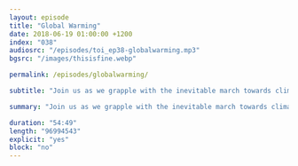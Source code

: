 ```yaml
---
layout: episode
title: "Global Warming"
date: 2018-06-19 01:00:00 +1200
index: "038"
audiosrc: "/episodes/toi_ep38-globalwarming.mp3"
bgsrc: "/images/thisisfine.webp"

permalink: /episodes/globalwarming/

subtitle: "Join us as we grapple with the inevitable march towards climate doom! What is there left for us to do, if anything at all? What pieces of our culture and our societies need to be refactored in a post-global-warming world? Should we just give up and shoot off to Mars? How would that even work?"

summary: "Join us as we grapple with the inevitable march towards climate doom! What is there left for us to do, if anything at all? What pieces of our culture and our societies need to be refactored in a post-global-warming world? Should we just give up and shoot off to Mars? How would that even work?"

duration: "54:49"
length: "96994543"
explicit: "yes"
block: "no" 
---
```

